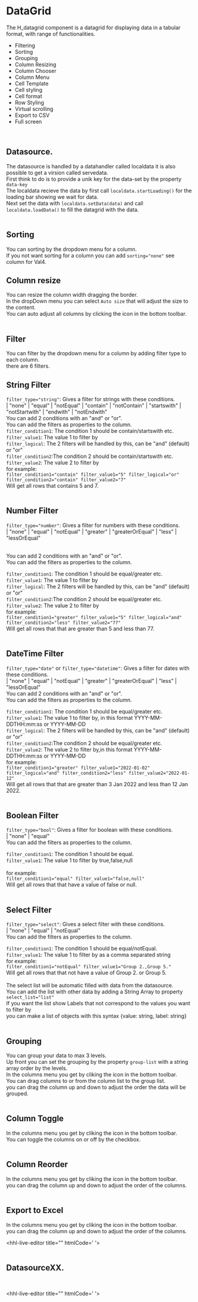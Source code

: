 # DataGrid

The H_datagrid component is a datagrid for displaying data in a tabular format,
with range of functionalities.
- Filtering
- Sorting
- Grouping
- Column Resizing
- Column Chooser
- Column Menu
- Cell Template
- Cell styling
- Cell format
- Row Styling
- Virtual scrolling
- Export to CSV
- Full screen

<br>

## Datasource.

The datasource is handled by a datahandler called localdata it is also possible to get a virsion called servedata.<br>
First think to do is to provide a unik key for the data-set by the property `data-key`<br>
The localdata recieve the data by first call `localdata.startLoading()` for the loading bar showing we wait for data.<br>
Next set the data with `localdata.setData(data)` and call `localdata.loadData()` to fill the datagrid with the data.<br>
<br>

## Sorting
  You can sorting by the dropdown menu for a column. <br>
  If you not want sorting for a column you can add `sorting="none"` see column for Val4.
  <br>

  ## Column resize
  You can resize the column width dragging the border.<br>
  In the dropDown menu you can select `Auto size` that will adjust the size to the content.<br>
  You can auto adjust all columns by clicking the <hicon icon="expand_horizontal" style="margin-bottom: -7px;"/> icon in the bottom toolbar.
<br>
  <br>

  ## Filter
  You can filter by the dropdown menu for a column by adding filter type to each column.<br>
  there are 6 filters.<br>
  ## String Filter
  `filter_type="string"`: Gives a filter for strings with these conditions. <br>
        | "none"
        | "equal"
        | "notEqual"
        | "contain"
        | "notContain"
        | "startswith"
        | "notStartwith"
        | "endwith"
        | "notEndwith"
   <br>
You can add 2 conditions with an "and" or "or".
   <br>
You can add the filters as properties to the column.
<br>
`filter_condition1`: The condition 1 should be contain/startswith etc.<br>
`filter_value1`: The value 1 to filter by<br>
`filter_logical`: The 2 filters will be handled by this, can be "and" (default) or "or"<br>
`filter_condition2`:The condition 2 should be contain/startswith etc.<br>
`filter_value2`: The value 2 to filter by<br>
for example: <br>
`filter_condition1="contain" filter_value1="5" filter_logical="or" filter_condition2="contain" filter_value2="7"`
  <br>
  Will get all rows that contains 5 and 7.
<br>
<br>
 ## Number Filter

  `filter_type="number"`: Gives a filter for numbers with these conditions. <br>
        | "none"
        | "equal"
        | "notEqual"
        | "greater"
        | "greaterOrEqual"
        | "less"
        | "lessOrEqual"

   <br>
You can add 2 conditions with an "and" or "or".
   <br>
You can add the filters as properties to the column.
<br>

`filter_condition1`: The condition 1 should be equal/greater etc.<br>
`filter_value1`: The value 1 to filter by<br>
`filter_logical`: The 2 filters will be handled by this, can be "and" (default) or "or"<br>
`filter_condition2`:The condition 2 should be equal/greater etc.<br>
`filter_value2`: The value 2 to filter by<br>
for example: <br>
`filter_condition1="greater" filter_value1="5" filter_logical="and" filter_condition2="less" filter_value2="77"`
  <br>
  Will get all rows that that are greater than 5 and less than 77.
<br>
<br>
 ## DateTime Filter

  `filter_type="date"` or `filter_type="datetime"`: Gives a filter for dates with these conditions.<br>
        | "none"
        | "equal"
        | "notEqual"
        | "greater"
        | "greaterOrEqual"
        | "less"
        | "lessOrEqual"
   <br>
You can add 2 conditions with an "and" or "or".
   <br>
You can add the filters as properties to the column.
<br>

`filter_condition1`: The condition 1 should be equal/greater etc.<br>
`filter_value1`: The value 1 to filter by, in this format YYYY-MM-DDTHH:mm:ss or YYYY-MM-DD<br>
`filter_logical`: The 2 filters will be handled by this, can be "and" (default) or "or"<br>
`filter_condition2`:The condition 2 should be equal/greater etc.<br>
`filter_value2`: The value 2 to filter by,in this format YYYY-MM-DDTHH:mm:ss or YYYY-MM-DD<br>
for example: <br>
`filter_condition1="greater" filter_value1="2022-01-02" filter_logical="and" filter_condition2="less" filter_value2="2022-01-12"`
  <br>
  Will get all rows that that are greater than 3 Jan 2022 and less than 12 Jan 2022.
<br>
<br>

## Boolean Filter

 `filter_type="bool"`: Gives a filter for boolean with these conditions. <br>
      | "none"
      | "equal"
<br>
You can add the filters as properties to the column.
<br>

`filter_condition1`: The condition 1 should be equal.<br>
`filter_value1`: The value 1 to filter by true,false,null<br>
<br>
for example: <br>
`filter_condition1="equal" filter_value1="false,null"`
  <br>
  Will get all rows that that have a value of false or null.
<br>
<br>

## Select Filter
  `filter_type="select"`: Gives a select filter with these conditions. <br>
      | "none"
      | "equal"
      | "notEqual"
<br>
You can add the filters as properties to the column.
<br>

`filter_condition1`: The condition 1 should be equal/notEqual.<br>
`filter_value1`: The value 1 to filter by as a comma separated string<br>
for example: <br>
`filter_condition1="notEqual" filter_value1="Group 2.,Group 5."`
  <br>
  Will get all rows that that not have a value of Group 2. or Group 5.
<br>
<br>
The select list will be automatic filled with data from the datasource.<br>
You can add the list with other data by adding a String Array to property `select_list="list"`<br>
If you want the list show Labels that not correspond to the values you want to filter by<br>you can make a list of objects with this syntax {value: string, label: string}
<br>
<br>
## Grouping
You can group your data to max 3 levels.<br>
Up front you can set the grouping by the property `group-list` with a string array order by the levels.<br>
In the columns menu you get by cliking the <hicon icon="columns" style="margin-bottom: -7px;"/> icon in the bottom toolbar.<br>
You can drag columns to or from the column list to the group list.<br>
you can drag the column up and down to adjust the order the data will be grouped.
<br>
<br>
## Column Toggle
In the columns menu you get by cliking the <hicon icon="columns" style="margin-bottom: -7px;"/> icon in the bottom toolbar.<br>
You can toggle the columns on or off by the checkbox.
<br>
<br>
## Column Reorder
In the columns menu you get by cliking the <hicon icon="columns" style="margin-bottom: -7px;"/> icon in the bottom toolbar.<br>
you can drag the column up and down to adjust the order of the columns.
<br>
<br>

## Export to Excel
In the columns menu you get by cliking the <hicon icon="excel" style="margin-bottom: -7px;"/> icon in the bottom toolbar.<br>
you can drag the column up and down to adjust the order of the columns.
<br>

<hhl-live-editor title="" htmlCode='
<template>
    <div style="height: 400px;">
        <H_datagrid
              :data-handler="lData"
              data-key="id"                 
        >
            <H_column field="id" title="Id" type="number" filter_type="number" cell-class="text-err" width="100px"></H_column>
            <H_column field="val1" title="Value 1" type="string" filter_type="string" width="auto"></H_column>
            <H_column field="val2" title="Value 2" type="string" filter_type="select"></H_column>
            <H_column field="val3" title="Value 3" type="string" filter_type="string" ></H_column>
            <H_column sorting="none" field="val4" title="Value 4" type="string" filter_type="select"></H_column>
            <H_column field="val5" title="Value 5" type="bool" filter_type="bool" ></H_column>
            <H_column field="val6" title="Value 6" type="date" filter_type="datetime" :format="formatDate" ></H_column>
      </H_datagrid>
    </div>
  </div>
</template>
<script>
    // import { localData } from "HHL-UI/Components/datagrid";            
    const { localData, getData, dateFormat } = fakeImport;
    const lData = new localData();
    async function load() {
      await lData.startLoading();
          const data = await getData(100);
          lData.setData(data);
          lData.loadData();
    }
    function formatDate(value) {
        return dateFormat.D_01_dec_2021_HHMM(value);
    }
    onMounted(() => {
        setTimeout(()=>{
        load();
        },1000);       
    });
    return { lData,formatDate }
</script>
'>
</hhl-live-editor>
<br>
<br>

## DatasourceXX.
<br>

<hhl-live-editor title="" htmlCode='
<template>
  <div style="display: flex;  flex-direction: column; gap:20px;">
    <div style="display: flex; align-items: center">
        <H_btn @click="load" style="width: 100px">Load</H_btn>
        <div style="flex: 1" ></div>
        <H_inputText v-model="seek" :debounce="300" clearable style="max-width: 200px">
            <template v-slot:end>
              <H_icon icon="search"></H_icon>
            </template>
        </H_inputText>
      </div>
    <div style="height: 400px;">
        <H_datagrid
              :data-handler="lData"
              :filter-list="[`id`, `val1`, `val2`, `val3`, `val4`, `val7`]"
              :filterstring="seek"
              data-key="id"                 
        >
            <H_column field="id" title="Id" type="number" filter_type="number" cell-class="text-err" width="100px"></H_column>
            <H_column field="val1" title="Value 1" type="string" filter_type="string" width="auto"></H_column>
            <H_column field="val2" title="Value 2" type="string" filter_type="select"></H_column>
            <H_column field="val3" title="Value 3" type="string" filter_type="string" ></H_column>
            <H_column field="val4" title="Value 4" type="string" filter_type="select"></H_column>
            <H_column field="val5" title="Value 5" type="bool" filter_type="bool"></H_column>
            <H_column field="val6" title="Value 6" type="date" filter_type="datetime"></H_column>
            <H_column field="val7" title="Value 7" type="string" filter_type="select"></H_column>
      </H_datagrid>
    </div>
  </div>
</template>
<script>
    // import { localData } from "HHL-UI/Components/datagrid";            
    const { localData, getData } = fakeImport;
    const lData = new localData();
    const seek = ref("");
    async function load() {
    await lData.startLoading();
          const data = await getData(100);
          lData.setData(data);
          lData.loadData();
    }
    return { seek, lData, load }
</script>
'>
</hhl-live-editor>
